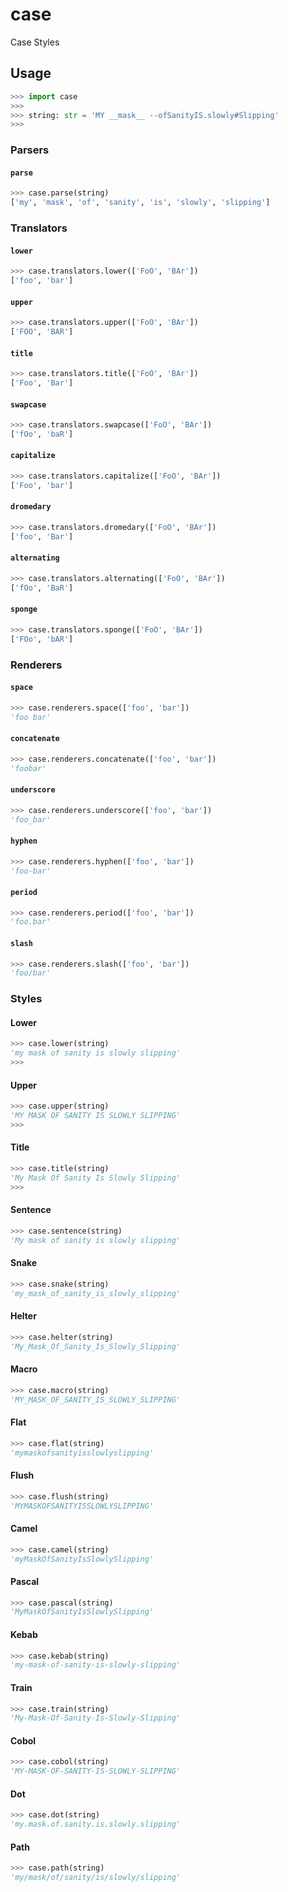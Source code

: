# case
Case Styles

## Usage
```python
>>> import case
>>>
>>> string: str = 'MY __mask__ --ofSanityIS.slowly#Slipping'
>>>
```

### Parsers

#### `parse`
```python
>>> case.parse(string)
['my', 'mask', 'of', 'sanity', 'is', 'slowly', 'slipping']
```

### Translators

#### `lower`
```python
>>> case.translators.lower(['FoO', 'BAr'])
['foo', 'bar']
```

#### `upper`
```python
>>> case.translators.upper(['FoO', 'BAr'])
['FOO', 'BAR']
```

#### `title`
```python
>>> case.translators.title(['FoO', 'BAr'])
['Foo', 'Bar']
```

#### `swapcase`
```python
>>> case.translators.swapcase(['FoO', 'BAr'])
['fOo', 'baR']
```

#### `capitalize`
```python
>>> case.translators.capitalize(['FoO', 'BAr'])
['Foo', 'bar']
```

#### `dromedary`
```python
>>> case.translators.dromedary(['FoO', 'BAr'])
['foo', 'Bar']
```

#### `alternating`
```python
>>> case.translators.alternating(['FoO', 'BAr'])
['fOo', 'BaR']
```

#### `sponge`
```python
>>> case.translators.sponge(['FoO', 'BAr'])
['FOo', 'bAR']
```

### Renderers

#### `space`
```python
>>> case.renderers.space(['foo', 'bar'])
'foo bar'
```

#### `concatenate`
```python
>>> case.renderers.concatenate(['foo', 'bar'])
'foobar'
```

#### `underscore`
```python
>>> case.renderers.underscore(['foo', 'bar'])
'foo_bar'
```

#### `hyphen`
```python
>>> case.renderers.hyphen(['foo', 'bar'])
'foo-bar'
```

#### `period`
```python
>>> case.renderers.period(['foo', 'bar'])
'foo.bar'
```

#### `slash`
```python
>>> case.renderers.slash(['foo', 'bar'])
'foo/bar'
```

### Styles

#### Lower
```python
>>> case.lower(string)
'my mask of sanity is slowly slipping'
>>>
```

#### Upper
```python
>>> case.upper(string)
'MY MASK OF SANITY IS SLOWLY SLIPPING'
>>>
```

#### Title
```python
>>> case.title(string)
'My Mask Of Sanity Is Slowly Slipping'
>>>
```

#### Sentence
```python
>>> case.sentence(string)
'My mask of sanity is slowly slipping'
```

#### Snake
```python
>>> case.snake(string)
'my_mask_of_sanity_is_slowly_slipping'
```

#### Helter
```python
>>> case.helter(string)
'My_Mask_Of_Sanity_Is_Slowly_Slipping'
```

#### Macro
```python
>>> case.macro(string)
'MY_MASK_OF_SANITY_IS_SLOWLY_SLIPPING'
```

#### Flat
```python
>>> case.flat(string)
'mymaskofsanityisslowlyslipping'
```

#### Flush
```python
>>> case.flush(string)
'MYMASKOFSANITYISSLOWLYSLIPPING'
```

#### Camel
```python
>>> case.camel(string)
'myMaskOfSanityIsSlowlySlipping'
```

#### Pascal
```python
>>> case.pascal(string)
'MyMaskOfSanityIsSlowlySlipping'
```

#### Kebab
```python
>>> case.kebab(string)
'my-mask-of-sanity-is-slowly-slipping'
```

#### Train
```python
>>> case.train(string)
'My-Mask-Of-Sanity-Is-Slowly-Slipping'
```

#### Cobol
```python
>>> case.cobol(string)
'MY-MASK-OF-SANITY-IS-SLOWLY-SLIPPING'
```

#### Dot
```python
>>> case.dot(string)
'my.mask.of.sanity.is.slowly.slipping'
```

#### Path
```python
>>> case.path(string)
'my/mask/of/sanity/is/slowly/slipping'
```
